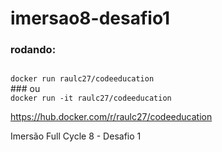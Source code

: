 # imersao8-desafio1
### rodando:
<code>
docker run raulc27/codeeducation
</code>
### ou
<code>
docker run -it raulc27/codeeducation
</code>

<a href="https://hub.docker.com/r/raulc27/codeeducation">https://hub.docker.com/r/raulc27/codeeducation</a>

Imersão Full Cycle 8 - Desafio 1
